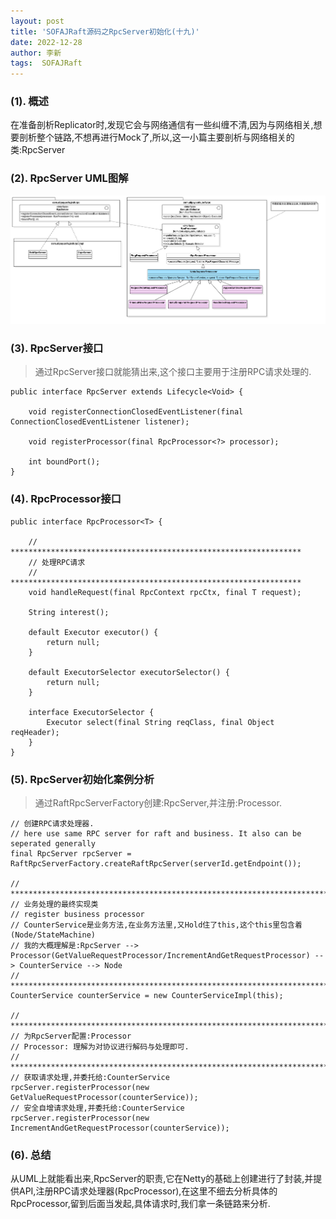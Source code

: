 ```yaml
---
layout: post
title: 'SOFAJRaft源码之RpcServer初始化(十九)' 
date: 2022-12-28
author: 李新
tags:  SOFAJRaft
---
```


### (1). 概述
在准备剖析Replicator时,发现它会与网络通信有一些纠缠不清,因为与网络相关,想要剖析整个链路,不想再进行Mock了,所以,这一小篇主要剖析与网络相关的类:RpcServer

### (2). RpcServer UML图解
!["RpcServer UML图"](/assets/jraft/imgs/RpcServer-ClassDiagram.jpg)

### (3). RpcServer接口
> 通过RpcServer接口就能猜出来,这个接口主要用于注册RPC请求处理的.  

```
public interface RpcServer extends Lifecycle<Void> {

    void registerConnectionClosedEventListener(final ConnectionClosedEventListener listener);

    void registerProcessor(final RpcProcessor<?> processor);

    int boundPort();
}
```
### (4). RpcProcessor接口
```
public interface RpcProcessor<T> {

    // *****************************************************************
	// 处理RPC请求
	// *****************************************************************
    void handleRequest(final RpcContext rpcCtx, final T request);

    String interest();

    default Executor executor() {
        return null;
    }

    default ExecutorSelector executorSelector() {
        return null;
    }
	
    interface ExecutorSelector {
        Executor select(final String reqClass, final Object reqHeader);
    }
}
```
### (5). RpcServer初始化案例分析
> 通过RaftRpcServerFactory创建:RpcServer,并注册:Processor.  


```
// 创建RPC请求处理器.
// here use same RPC server for raft and business. It also can be seperated generally
final RpcServer rpcServer = RaftRpcServerFactory.createRaftRpcServer(serverId.getEndpoint());

// ***************************************************************************
// 业务处理的最终实现类
// register business processor
// CounterService是业务方法,在业务方法里,又Hold住了this,这个this里包含着(Node/StateMachine)
// 我的大概理解是:RpcServer --> Processor(GetValueRequestProcessor/IncrementAndGetRequestProcessor) --> CounterService --> Node
// ***************************************************************************
CounterService counterService = new CounterServiceImpl(this);

// ***************************************************************************
// 为RpcServer配置:Processor
// Processor: 理解为对协议进行解码与处理即可.
// ***************************************************************************
// 获取请求处理,并委托给:CounterService
rpcServer.registerProcessor(new GetValueRequestProcessor(counterService));
// 安全自增请求处理,并委托给:CounterService
rpcServer.registerProcessor(new IncrementAndGetRequestProcessor(counterService));
```
### (6). 总结
从UML上就能看出来,RpcServer的职责,它在Netty的基础上创建进行了封装,并提供API,注册RPC请求处理器(RpcProcessor),在这里不细去分析具体的RpcProcessor,留到后面当发起,具体请求时,我们拿一条链路来分析. 